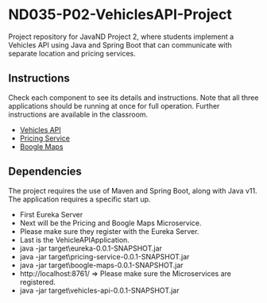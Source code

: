 # ND035-P02-VehiclesAPI-Project

Project repository for JavaND Project 2, where students implement a Vehicles API using Java and Spring Boot that can communicate with separate location and pricing services.

## Instructions

Check each component to see its details and instructions. Note that all three applications
should be running at once for full operation. Further instructions are available in the classroom.

- [Vehicles API](vehicles-api/README.md)
- [Pricing Service](pricing-service/README.md)
- [Boogle Maps](boogle-maps/README.md)

## Dependencies

The project requires the use of Maven and Spring Boot, along with Java v11.
The application requires a specific start up.
- First Eureka Server
- Next will be the Pricing and Boogle Maps Microservice.
- Please make sure they register with the Eureka Server.
- Last is the VehicleAPIApplication.
- java -jar target\eureka-0.0.1-SNAPSHOT.jar
- java -jar target\pricing-service-0.0.1-SNAPSHOT.jar
- java -jar target\boogle-maps-0.0.1-SNAPSHOT.jar
- http://localhost:8761/ => Please make sure the Microservices are registered.
- java -jar target\vehicles-api-0.0.1-SNAPSHOT.jar
